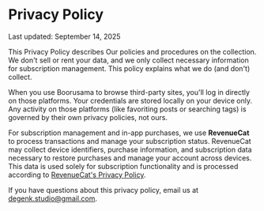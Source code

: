# Privacy Policy

Last updated: September 14, 2025

This Privacy Policy describes Our policies and procedures on the collection. We don't sell or rent your data, and we only collect necessary information for subscription management. This policy explains what we do (and don't) collect.  

When you use Boorusama to browse third-party sites, you'll log in directly on those platforms. Your credentials are stored locally on your device only. Any activity on those platforms (like favoriting posts or searching tags) is governed by their own privacy policies, not ours.

For subscription management and in-app purchases, we use **RevenueCat** to process transactions and manage your subscription status. RevenueCat may collect device identifiers, purchase information, and subscription data necessary to restore purchases and manage your account across devices. This data is used solely for subscription functionality and is processed according to [RevenueCat's Privacy Policy](https://www.revenuecat.com/privacy).  


If you have questions about this privacy policy, email us at degenk.studio@gmail.com.  
